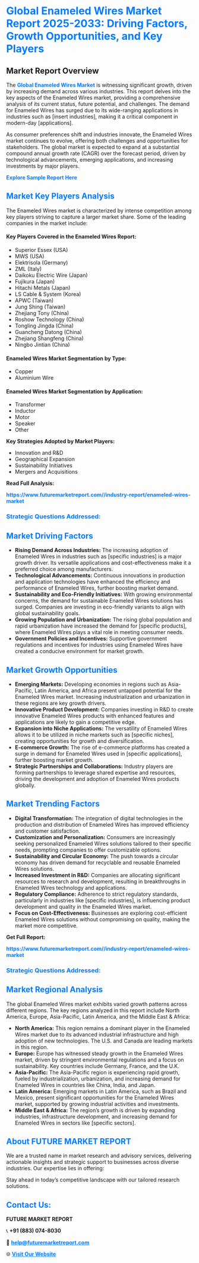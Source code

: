 <h1 style="color: #007BFF;">Global Enameled Wires Market Report 2025-2033: Driving Factors, Growth Opportunities, and Key Players</h1>

<section id="overview">
<h2>Market Report Overview</h2>
<p>The <a href="https://www.futuremarketreport.com//industry-report/enameled-wires-market" style="color: #007BFF; text-decoration: none;"><strong>Global Enameled Wires Market</strong></a> is witnessing significant growth, driven by increasing demand across various industries. This report delves into the key aspects of the Enameled Wires market, providing a comprehensive analysis of its current status, future potential, and challenges. The demand for Enameled Wires has surged due to its wide-ranging applications in industries such as [insert industries], making it a critical component in modern-day [applications].</p>
<p>As consumer preferences shift and industries innovate, the Enameled Wires market continues to evolve, offering both challenges and opportunities for stakeholders. The global market is expected to expand at a substantial compound annual growth rate (CAGR) over the forecast period, driven by technological advancements, emerging applications, and increasing investments by major players.</p>
</section>

<section id="overview">
<p><a href="https://www.futuremarketreport.com//request-sample/reportId=85149" style="color: #007BFF; text-decoration: none;"><strong>Explore Sample Report Here</strong></a></p>
</section>

<section id="key-players">
<h2 style="color: #007BFF;">Market Key Players Analysis</h2>
<p>The Enameled Wires market is characterized by intense competition among key players striving to capture a larger market share. Some of the leading companies in the market include:</p>
<h4>Key Players Covered in the Enameled Wires Report:</h4>
<ul><li>Superior Essex (USA)</li><li>MWS (USA)</li><li>Elektrisola (Germany)</li><li>ZML (Italy)</li><li>Daikoku Electric Wire (Japan)</li><li>Fujikura (Japan)</li><li>Hitachi Metals (Japan)</li><li>LS Cable &amp; System (Korea)</li><li>APWC (Taiwan)</li><li>Jung Shing (Taiwan)</li><li>Zhejiang Tony (China)</li><li>Roshow Technology (China)</li><li>Tongling Jingda (China)</li><li>Guancheng Datong (China)</li><li>Zhejiang Shangfeng (China)</li><li>Ningbo Jintian (China)</li></ul>
<h4>Enameled Wires Market Segmentation by Type:</h4>
<ul><li>Copper</li><li>Aluminium Wire</li></ul>

<h4>Enameled Wires Market Segmentation by Application:</h4>
<ul><li>Transformer</li><li>Inductor</li><li>Motor</li><li>Speaker</li><li>Other</li></ul>
<p><strong>Key Strategies Adopted by Market Players:</strong></p>
<ul>
<li>Innovation and R&D</li>
<li>Geographical Expansion</li>
<li>Sustainability Initiatives</li>
<li>Mergers and Acquisitions</li>
</ul>
</section>

<section>
<p><strong>Read Full Analysis: </strong></p><a href="https://www.futuremarketreport.com//industry-report/enameled-wires-market" style="color: #007BFF; text-decoration: none;"><strong>https://www.futuremarketreport.com//industry-report/enameled-wires-market</strong></a>
<h3 style="color: #007BFF;">Strategic Questions Addressed:</h3>
</section>

<section id="driving-factors">
<h2 style="color: #007BFF;">Market Driving Factors</h2>
<ul>
<li><strong>Rising Demand Across Industries:</strong> The increasing adoption of Enameled Wires in industries such as [specific industries] is a major growth driver. Its versatile applications and cost-effectiveness make it a preferred choice among manufacturers.</li>
<li><strong>Technological Advancements:</strong> Continuous innovations in production and application technologies have enhanced the efficiency and performance of Enameled Wires, further boosting market demand.</li>
<li><strong>Sustainability and Eco-Friendly Initiatives:</strong> With growing environmental concerns, the demand for sustainable Enameled Wires solutions has surged. Companies are investing in eco-friendly variants to align with global sustainability goals.</li>
<li><strong>Growing Population and Urbanization:</strong> The rising global population and rapid urbanization have increased the demand for [specific products], where Enameled Wires plays a vital role in meeting consumer needs.</li>
<li><strong>Government Policies and Incentives:</strong> Supportive government regulations and incentives for industries using Enameled Wires have created a conducive environment for market growth.</li>
</ul>
</section>

<section id="growth-opportunities">
<h2 style="color: #007BFF;">Market Growth Opportunities</h2>
<ul>
<li><strong>Emerging Markets:</strong> Developing economies in regions such as Asia-Pacific, Latin America, and Africa present untapped potential for the Enameled Wires market. Increasing industrialization and urbanization in these regions are key growth drivers.</li>
<li><strong>Innovative Product Development:</strong> Companies investing in R&D to create innovative Enameled Wires products with enhanced features and applications are likely to gain a competitive edge.</li>
<li><strong>Expansion into Niche Applications:</strong> The versatility of Enameled Wires allows it to be utilized in niche markets such as [specific niches], creating opportunities for growth and diversification.</li>
<li><strong>E-commerce Growth:</strong> The rise of e-commerce platforms has created a surge in demand for Enameled Wires used in [specific applications], further boosting market growth.</li>
<li><strong>Strategic Partnerships and Collaborations:</strong> Industry players are forming partnerships to leverage shared expertise and resources, driving the development and adoption of Enameled Wires products globally.</li>
</ul>
</section>

<section id="trending-factors">
<h2 style="color: #007BFF;">Market Trending Factors</h2>
<ul>
<li><strong>Digital Transformation:</strong> The integration of digital technologies in the production and distribution of Enameled Wires has improved efficiency and customer satisfaction.</li>
<li><strong>Customization and Personalization:</strong> Consumers are increasingly seeking personalized Enameled Wires solutions tailored to their specific needs, prompting companies to offer customizable options.</li>
<li><strong>Sustainability and Circular Economy:</strong> The push towards a circular economy has driven demand for recyclable and reusable Enameled Wires solutions.</li>
<li><strong>Increased Investment in R&D:</strong> Companies are allocating significant resources to research and development, resulting in breakthroughs in Enameled Wires technology and applications.</li>
<li><strong>Regulatory Compliance:</strong> Adherence to strict regulatory standards, particularly in industries like [specific industries], is influencing product development and quality in the Enameled Wires market.</li>
<li><strong>Focus on Cost-Effectiveness:</strong> Businesses are exploring cost-efficient Enameled Wires solutions without compromising on quality, making the market more competitive.</li>
</ul>
</section>

<section>
<p><strong>Get Full Report: </strong></p><a href="https://www.futuremarketreport.com//industry-report/enameled-wires-market" style="color: #007BFF; text-decoration: none;"><strong>https://www.futuremarketreport.com//industry-report/enameled-wires-market</strong></a>
<h3 style="color: #007BFF;">Strategic Questions Addressed:</h3>
</section>


<section id="regional-analysis">
<h2 style="color: #007BFF;">Market Regional Analysis</h2>
<p>The global Enameled Wires market exhibits varied growth patterns across different regions. The key regions analyzed in this report include North America, Europe, Asia-Pacific, Latin America, and the Middle East & Africa:</p>
<ul>
<li><strong>North America:</strong> This region remains a dominant player in the Enameled Wires market due to its advanced industrial infrastructure and high adoption of new technologies. The U.S. and Canada are leading markets in this region.</li>
<li><strong>Europe:</strong> Europe has witnessed steady growth in the Enameled Wires market, driven by stringent environmental regulations and a focus on sustainability. Key countries include Germany, France, and the U.K.</li>
<li><strong>Asia-Pacific:</strong> The Asia-Pacific region is experiencing rapid growth, fueled by industrialization, urbanization, and increasing demand for Enameled Wires in countries like China, India, and Japan.</li>
<li><strong>Latin America:</strong> Emerging markets in Latin America, such as Brazil and Mexico, present significant opportunities for the Enameled Wires market, supported by growing industrial activities and investments.</li>
<li><strong>Middle East & Africa:</strong> The region’s growth is driven by expanding industries, infrastructure development, and increasing demand for Enameled Wires in sectors like [specific sectors].</li>
</ul>
</section>

<footer>
<h2 style="color: #007BFF;">About FUTURE MARKET REPORT</h2>
<p>We are a trusted name in market research and advisory services, delivering actionable insights and strategic support to businesses across diverse industries. Our expertise lies in offering:</p>

<p>Stay ahead in today’s competitive landscape with our tailored research solutions.</p>

<h2 style="color: #007BFF;">Contact Us:</h2>
<p><strong>FUTURE MARKET REPORT</strong></p>
<p>📞 <strong>+91 (883) 074-8030</strong></p>
<p>📧 <strong><a href="mailto:help@futuremarketreport.com" style="color: #007BFF;">help@futuremarketreport.com</a></strong></p>
<p>🌐 <strong><a href="https://www.futuremarketreport.com/" style="color: #007BFF;">Visit Our Website</a></strong></p>
</footer>